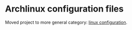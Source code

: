 # Archlinux configuration files

Moved project to more general category: [linux configuration](https://github.com/mikbuch/linux_config).
